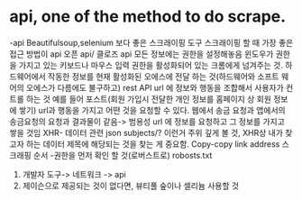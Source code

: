 
# api, one of the method to do scrape.

-api 
Beautifulsoup,selenium 보다 좋은 스크래이핑 도구
스크래이핑 할 때 가장 좋은 접근 방법이 api
오픈 api/ 클로즈 api
모든 정보에는 권한을 설정해놓음
윈도우가 권한을 가지고 있는 키보드나 마우스 입력 권한을 활성화되어 있는 크롬에게 넘겨주는 것. 
하드웨어에서 작동한 정보를 현재 활성화된 오에스에 전달 하는 것(하드웨어와 소프트 웨어의 오에스가 다름에도 불구하고)
rest API
url 에 정보와 행동을 조합해서 사용자가 컨트롤 하는 것
예를 들어 포스트(회원 가입시 전달한 개인 정보를 홈페이지 상 회원 정보에 쌓기)
url과 행동을 가지고 어떤 것을 요청할 수 있다.
웹에서 송금 요청과 앱에서의 송금요청의 요청과 결과물이 같음-> 범용성
url 에 정보를 요청하고 그 정보를 가지고 쌓을 것임
XHR- 데이터 관련
json
subjects/? 이런거 주위 깊게 볼 것, XHR상 내가 찾고자 하는 데이터 제목에 해당되는 것을 찾는 게 중요함.
Copy-copy link address
스크래핑 순서
-권한을 먼저 확인 할 것(로버스트로) robosts.txt
1)	개발자 도구-> 네트워크 -> api
2)	제이슨으로 제공되는 것이 없다면, 뷰티풀 숲이나 셀리늄 사용할 것 

